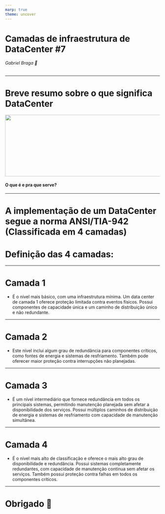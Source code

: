 ```yaml
---
marp: true
theme: uncover
---
```


# Camadas de infraestrutura de DataCenter #7

###### Gabriel Braga 👋

---

# Breve resumo sobre o que significa DataCenter

<p align="middle">
<img src="https://encrypted-tbn0.gstatic.com/images?q=tbn:ANd9GcQQQKcQ_pWaDi36doW5a2i3PSK9UNLhIIfoXA&usqp=CAU" height="200px" width="830px">
</p>

#### O que é e pra que serve?

<!---Bom, antes de avançarmos para as camadas do Datacenter é importante resumir o que é DataCenter e pra que serve. Datacenter é um ambiente de armazenamento, processamento e gerenciamento de grande volume de dados e informações projetado para fornecer alguns recursos necessários para garantir alguns serviços essenciais. Ex: CRM
--->

---
# A implementação de um DataCenter segue a norma ANSI/TIA-942 (Classificada em 4 camadas)
# Definição das 4 camadas:

<!---Um dos padrões mais adotados para o design e a infraestrutura é o ANSI/TIA-942. Ele inclui os padrões da certificação, que garante a conformidade com uma das quatro categorias de camadas de data center classificadas para níveis de redundância e tolerância a falhas
--->
---

# Camada 1
- É o nível mais básico, com uma infraestrutura mínima. Um data center de camada 1 oferece proteção limitada contra eventos físicos. Possui componentes de capacidade única e um caminho de distribuição único e não redundante.
<!---Sobre a camada 1, possui uma infraestrutura básica do local. Um data center de camada 1 oferece
proteção limitada contra eventos físicos.--->
---

# Camada 2

- Este nível inclui algum grau de redundância para componentes críticos, como fontes de energia e sistemas de resfriamento. Também pode oferecer maior proteção contra interrupções não planejadas.


<!---A camada 2 infraestrutura do local dos componentes com capacidade redundante. Esse data center, diferente da camada 1, oferece proteção melhorada contra eventos físicos.--->

---

# Camada 3
- É um nível intermediário que fornece redundância em todos os principais sistemas, permitindo manutenção planejada sem afetar a disponibilidade dos serviços. Possui múltiplos caminhos de distribuição de energia e sistemas de resfriamento com capacidade de manutenção simultânea.
<!---Sobre a camada 3, esse data center protege contra praticamente todos os eventos físicos, fornecendo componentes com capacidade redundante e vários caminhos de distribuição independentes. Cada componente pode ser removido ou substituído sem interromper os serviços para os usuários finais.--->
---
# Camada 4

-  É o nível mais alto de classificação e oferece o mais alto grau de disponibilidade e redundância. Possui sistemas completamente redundantes, com capacidade de manutenção contínua sem afetar os serviços. Também possui proteção contra falhas em todos os componentes críticos.

<!---A camada 4 fornece os mais altos níveis de tolerância a falhas e redundância componentes de capacidade redundante e vários caminhos de distribuição independentes permitem a manutenção simultânea e uma falha em qualquer lugar da instalação, sem causar período de inatividade.--->

---

# Obrigado 👋